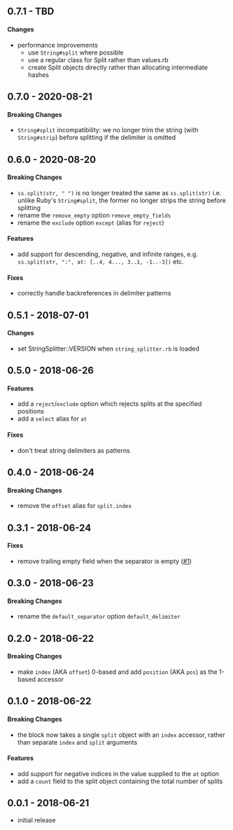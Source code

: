 ## 0.7.1 - TBD

#### Changes

- performance improvements
  - use `String#split` where possible
  - use a regular class for Split rather than values.rb
  - create Split objects directly rather than allocating intermediate hashes

## 0.7.0 - 2020-08-21

#### Breaking Changes

- `String#split` incompatibility: we no longer trim the string (with
  `String#strip`) before splitting if the delimiter is omitted

## 0.6.0 - 2020-08-20

#### Breaking Changes

- `ss.split(str, " ")` is no longer treated the same as `ss.split(str)` i.e.
  unlike Ruby's `String#split`, the former no longer strips the string before
  splitting
- rename the `remove_empty` option `remove_empty_fields`
- rename the `exclude` option `except` (alias for `reject`)

#### Features

- add support for descending, negative, and infinite ranges,
  e.g. `ss.split(str, ":", at: [..4, 4..., 3..1, -1..-3])` etc.

#### Fixes

- correctly handle backreferences in delimiter patterns

## 0.5.1 - 2018-07-01

#### Changes

- set StringSplitter::VERSION when `string_splitter.rb` is loaded

## 0.5.0 - 2018-06-26

#### Features

- add a `reject`/`exclude` option which rejects splits at the specified positions
- add a `select` alias for `at`

#### Fixes

- don't treat string delimiters as patterns

## 0.4.0 - 2018-06-24

#### Breaking Changes

- remove the `offset` alias for `split.index`

## 0.3.1 - 2018-06-24

#### Fixes

- remove trailing empty field when the separator is empty
  ([#1](https://github.com/chocolateboy/string_splitter/issues/1))

## 0.3.0 - 2018-06-23

#### Breaking Changes

- rename the `default_separator` option `default_delimiter`

## 0.2.0 - 2018-06-22

#### Breaking Changes

- make `index` (AKA `offset`) 0-based and add `position` (AKA `pos`) as the
  1-based accessor

## 0.1.0 - 2018-06-22

#### Breaking Changes

- the block now takes a single `split` object with an `index` accessor, rather
  than separate `index` and `split` arguments

#### Features

- add support for negative indices in the value supplied to the `at` option
- add a `count` field to the split object containing the total number of splits

## 0.0.1 - 2018-06-21

- initial release
